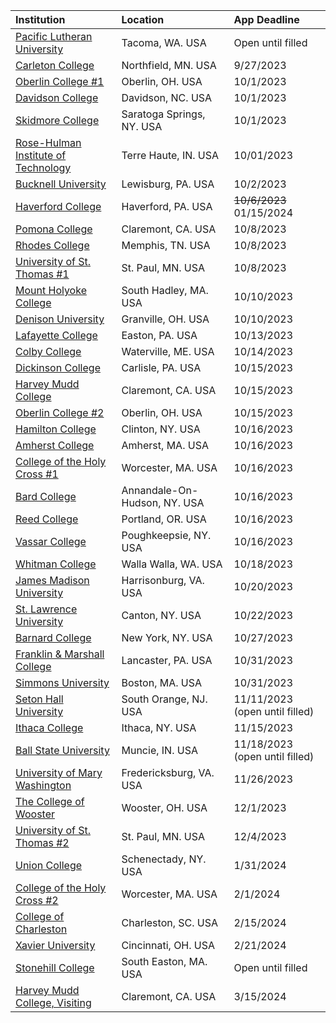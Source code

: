 | **Institution** | **Location** | **App Deadline** |
| :----       | :---       | :--- |
| [Pacific Lutheran University](#plu) | Tacoma, WA. USA | Open until filled |
| [Carleton College](#carleton) | Northfield, MN. USA | 9/27/2023 |
| [Oberlin College #1](#oberlin-cs-1) | Oberlin, OH. USA | 10/1/2023 |
| [Davidson College](#davidson) | Davidson, NC. USA | 10/1/2023 |
| [Skidmore College](#skidmore) | Saratoga Springs, NY. USA | 10/1/2023 |
| [Rose-Hulman Institute of Technology](#rose-hulman) | Terre Haute, IN. USA | 10/01/2023 |
| [Bucknell University](#bucknell) | Lewisburg, PA. USA | 10/2/2023 |
| [Haverford College](#haverford) | Haverford, PA. USA | <s>10/6/2023</s> 01/15/2024 |
| [Pomona College](#pomona) | Claremont, CA. USA | 10/8/2023 |
| [Rhodes College](#rhodes) | Memphis, TN. USA | 10/8/2023 |
| [University of St. Thomas #1](#ust-1) | St. Paul, MN. USA | 10/8/2023 |
| [Mount Holyoke College](#holyoke) | South Hadley, MA. USA | 10/10/2023 |
| [Denison University](#denison) | Granville, OH. USA | 10/10/2023 |
| [Lafayette College](#lafayette) | Easton, PA. USA| 10/13/2023 |
| [Colby College](#colby) | Waterville, ME. USA | 10/14/2023 |
| [Dickinson College](#dickinson) | Carlisle, PA. USA | 10/15/2023 |
| [Harvey Mudd College](#hmc-cs) | Claremont, CA. USA | 10/15/2023 |
| [Oberlin College #2](#oberlin-cs-2) | Oberlin, OH. USA | 10/15/2023 |
| [Hamilton College](#hamilton) | Clinton, NY. USA | 10/16/2023 |
| [Amherst College](#amherst) | Amherst, MA. USA | 10/16/2023 |
| [College of the Holy Cross #1](#holycross-1) | Worcester, MA. USA | 10/16/2023 |
| [Bard College](#bard) | Annandale-On-Hudson, NY. USA| 10/16/2023 |
| [Reed College](#reed) | Portland, OR. USA | 10/16/2023 |
| [Vassar College](#vassar) | Poughkeepsie, NY. USA | 10/16/2023 |
| [Whitman College](#whitman) | Walla Walla, WA. USA | 10/18/2023 |
| [James Madison University](#jmu) | Harrisonburg, VA. USA | 10/20/2023 |
| [St. Lawrence University](#stlawu) | Canton, NY. USA | 10/22/2023 |
| [Barnard College](#barnard) | New York, NY. USA | 10/27/2023 |
| [Franklin & Marshall College](#fnm) | Lancaster, PA. USA | 10/31/2023 |
| [Simmons University](#simmons) | Boston, MA. USA | 10/31/2023 |
| [Seton Hall University](#shu) | South Orange, NJ. USA | 11/11/2023 (open until filled) |
| [Ithaca College](#ithaca) | Ithaca, NY. USA | 11/15/2023 |
| [Ball State University](#bsu) | Muncie, IN. USA | 11/18/2023 (open until filled) |
| [University of Mary Washington](#umw) | Fredericksburg, VA. USA | 11/26/2023 |
| [The College of Wooster](#cow) | Wooster, OH. USA | 12/1/2023 |
| [University of St. Thomas #2](#ust-2) | St. Paul, MN. USA | 12/4/2023 |
| [Union College](#union) | Schenectady, NY. USA | 1/31/2024 |
| [College of the Holy Cross #2](#holycross-2) | Worcester, MA. USA | 2/1/2024 |
| [College of Charleston](#cofc1) | Charleston, SC. USA | 2/15/2024 |
| [Xavier University](#xavier) | Cincinnati, OH. USA | 2/21/2024 |
| [Stonehill College](#stonehill) | South Easton, MA. USA | Open until filled |
| [Harvey Mudd College, Visiting](#hmc-cs-visitor) | Claremont, CA. USA | 3/15/2024 |
